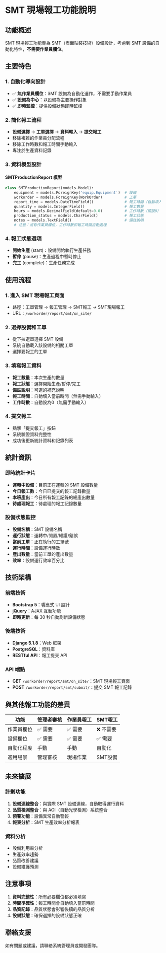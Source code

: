 # SMT 現場報工功能說明

## 功能概述

SMT 現場報工功能專為 SMT（表面貼裝技術）設備設計，考慮到 SMT 設備的自動化特性，**不需要作業員欄位**。

## 主要特色

### 1. 自動化導向設計
- ✅ **無作業員欄位**：SMT 設備為自動化運作，不需要手動作業員
- ✅ **設備為中心**：以設備為主要操作對象
- ✅ **即時監控**：提供設備狀態即時監控

### 2. 簡化報工流程
- **設備選擇** → **工單選擇** → **資料輸入** → **提交報工**
- 移除複雜的作業員分配流程
- 移除工作時數和報工時間手動輸入
- 專注於生產資料記錄

### 3. 資料模型設計

#### SMTProductionReport 模型
```python
class SMTProductionReport(models.Model):
    equipment = models.ForeignKey('equip.Equipment')  # 設備
    workorder = models.ForeignKey(WorkOrder)          # 工單
    report_time = models.DateTimeField()              # 報工時間（自動填入）
    quantity = models.IntegerField()                  # 報工數量
    hours = models.DecimalField(default=0.0)          # 工作時數（預設0）
    production_status = models.CharField()            # 報工狀態
    notes = models.TextField()                        # 備註說明
    # 注意：沒有作業員欄位，工作時數和報工時間自動處理
```

### 4. 報工狀態選項
- **開始生產** (start)：設備開始執行生產任務
- **暫停** (pause)：生產過程中暫時停止
- **完工** (complete)：生產任務完成

## 使用流程

### 1. 進入 SMT 現場報工頁面
- 路徑：工單管理 → 報工管理 → SMT報工 → SMT現場報工
- URL：`/workorder/report/smt/on_site/`

### 2. 選擇設備和工單
- 從下拉選單選擇 SMT 設備
- 系統自動載入該設備的相關工單
- 選擇要報工的工單

### 3. 填寫報工資料
- **報工數量**：本次生產的數量
- **報工狀態**：選擇開始生產/暫停/完工
- **備註說明**：可選的補充說明
- **報工時間**：自動填入當前時間（無需手動輸入）
- **工作時數**：自動設為0（無需手動輸入）

### 4. 提交報工
- 點擊「提交報工」按鈕
- 系統驗證資料完整性
- 成功後更新統計資料和記錄列表

## 統計資訊

### 即時統計卡片
- **運轉中設備**：目前正在運轉的 SMT 設備數量
- **今日報工數**：今日已提交的報工記錄數量
- **本班產出**：今日所有報工記錄的總產出數量
- **待處理報工**：待處理的報工記錄數量

### 設備狀態監控
- **設備名稱**：SMT 設備名稱
- **運行狀態**：運轉中/閒置/維護/錯誤
- **當前工單**：正在執行的工單號
- **運行時間**：設備運行時數
- **產出數量**：當前工單的產出數量
- **效率**：設備運行效率百分比

## 技術架構

### 前端技術
- **Bootstrap 5**：響應式 UI 設計
- **jQuery**：AJAX 互動功能
- **即時更新**：每 30 秒自動刷新設備狀態

### 後端技術
- **Django 5.1.8**：Web 框架
- **PostgreSQL**：資料庫
- **RESTful API**：報工提交 API

### API 端點
- **GET** `/workorder/report/smt/on_site/`：SMT 現場報工頁面
- **POST** `/workorder/report/smt/submit/`：提交 SMT 報工記錄

## 與其他報工功能的差異

| 功能 | 管理者審核 | 作業員報工 | SMT報工 |
|------|------------|------------|---------|
| 作業員欄位 | ✅ 需要 | ✅ 需要 | ❌ 不需要 |
| 設備欄位 | ✅ 需要 | ✅ 需要 | ✅ 需要 |
| 自動化程度 | 手動 | 手動 | 自動化 |
| 適用場景 | 管理審核 | 現場作業 | SMT設備 |

## 未來擴展

### 計劃功能
1. **設備連線整合**：與實際 SMT 設備連線，自動取得運行資料
2. **品質檢測整合**：與 AOI（自動光學檢測）系統整合
3. **預警功能**：設備異常自動警報
4. **報表分析**：SMT 生產效率分析報表

### 資料分析
- 設備利用率分析
- 生產效率趨勢
- 品質改善建議
- 設備維護預測

## 注意事項

1. **資料完整性**：所有必要欄位都必須填寫
2. **時間準確性**：報工時間會自動填入當前時間
3. **品質記錄**：品質狀態會影響後續的品質分析
4. **設備狀態**：確保選擇的設備狀態正確

## 聯絡支援

如有問題或建議，請聯絡系統管理員或開發團隊。 